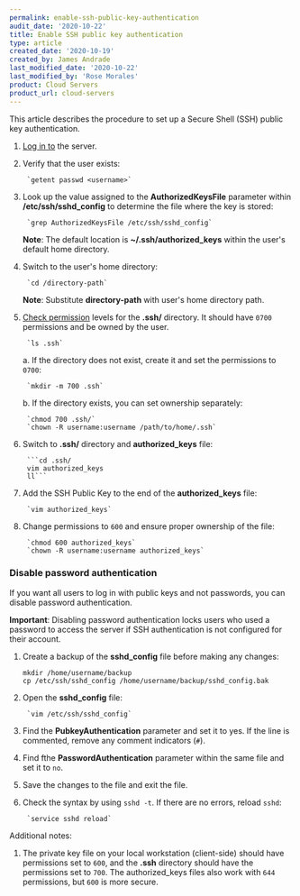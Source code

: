 ```yaml
---
permalink: enable-ssh-public-key-authentication
audit_date: '2020-10-22'
title: Enable SSH public key authentication
type: article
created_date: '2020-10-19'
created_by: James Andrade
last_modified_date: '2020-10-22'
last_modified_by: 'Rose Morales'
product: Cloud Servers
product_url: cloud-servers
---
```


This article describes the procedure to set up a Secure Shell (SSH) public key authentication.

1. [Log in to](/how-to/connecting-to-a-server-using-ssh-on-linux-or-mac-os/) the server.

2. Verify that the user exists:

        `getent passwd <username>`

3. Look up the value assigned to the **AuthorizedKeysFile** parameter within
   **/etc/ssh/sshd_config** to determine the file where the key is stored:

        `grep AuthorizedKeysFile /etc/ssh/sshd_config`

    **Note**: The default location is **~/.ssh/authorized_keys** within the
    user's default home directory.

4. Switch to the user's home directory:

        `cd /directory-path`

    **Note**: Substitute **directory-path** with user's home directory path.

5. [Check permission](/how-to/changing-linux-permissions/) levels for the **.ssh/** directory. It should have `0700`
   permissions and be owned by the user.

        `ls .ssh`

    a. If the directory does not exist, create it and set the permissions to `0700`:

        `mkdir -m 700 .ssh`

    b. If the directory exists, you can set ownership separately:

        `chmod 700 .ssh/`
        `chown -R username:username /path/to/home/.ssh`

6. Switch to **.ssh/** directory and  **authorized_keys** file:

        ```cd .ssh/
        vim authorized_keys
        ll```

7. Add the SSH Public Key to the end of the **authorized_keys** file:

        `vim authorized_keys`

8. Change permissions to `600` and ensure proper ownership of the file:

        `chmod 600 authorized_keys`
        `chown -R username:username authorized_keys`

### Disable password authentication

If you want all users to log in with public keys and not passwords, you can disable password authentication.

**Important**: Disabling password authentication locks users who used a password
to access the server if SSH authentication is not configured for their account.

1. Create a backup of the **sshd_config** file before making
    any changes:

    ```
    mkdir /home/username/backup
    cp /etc/ssh/sshd_config /home/username/backup/sshd_config.bak
    ```

2. Open the  **sshd_config** file:

        `vim /etc/ssh/sshd_config`

3. Find the **PubkeyAuthentication** parameter and set it to yes. If the line is commented, remove any
   comment indicators (`#`).

4. Find fthe **PasswordAuthentication** parameter within the same file and set it to `no`.

5. Save the changes to the file and exit the file.

6. Check the syntax by using `sshd -t`. If there are no errors, reload `sshd`:

        `service sshd reload`

Additional notes:

1. The private key file on your local workstation (client-side) should have permissions set to
   `600`, and the **.ssh** directory should have the permissions set to `700`. The
   authorized_keys files also work with `644` permissions, but `600` is
   more secure.
